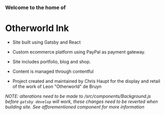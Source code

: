 ### Welcome to the home of
# Otherworld Ink

- Site built using Gatsby and React

- Custom ecommerce platform using PayPal as payment gateway.

- Site includes portfolio, blog and shop.

- Content is managed through contentful

- Project created and maintained by Chris Haupt for the display and retail of the work of Leon "Otherworld" de Bruyn

*NOTE: alterations need to be made to /src/components/Background.js before `gatsby develop` will work, these changes need to be reverted when building site. See afforementioned component for more information*

